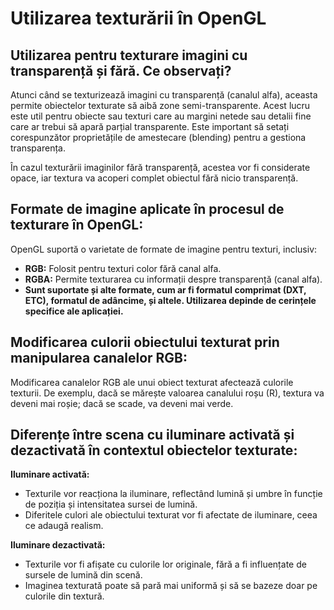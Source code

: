 # Utilizarea texturării în OpenGL

## Utilizarea pentru texturare imagini cu transparență și fără. Ce observați?

Atunci când se texturizează imagini cu transparență (canalul alfa), aceasta permite obiectelor texturate să aibă zone semi-transparente. Acest lucru este util pentru obiecte sau texturi care au margini netede sau detalii fine care ar trebui să apară parțial transparente. Este important să setați corespunzător proprietățile de amestecare (blending) pentru a gestiona transparența.

În cazul texturării imaginilor fără transparență, acestea vor fi considerate opace, iar textura va acoperi complet obiectul fără nicio transparență.

## Formate de imagine aplicate în procesul de texturare în OpenGL:

OpenGL suportă o varietate de formate de imagine pentru texturi, inclusiv:
- **RGB:** Folosit pentru texturi color fără canal alfa.
- **RGBA:** Permite texturarea cu informații despre transparență (canal alfa).
- **Sunt suportate și alte formate, cum ar fi formatul comprimat (DXT, ETC), formatul de adâncime, și altele. Utilizarea depinde de cerințele specifice ale aplicației.**

## Modificarea culorii obiectului texturat prin manipularea canalelor RGB:

Modificarea canalelor RGB ale unui obiect texturat afectează culorile texturii. De exemplu, dacă se mărește valoarea canalului roșu (R), textura va deveni mai roșie; dacă se scade, va deveni mai verde.

## Diferențe între scena cu iluminare activată și dezactivată în contextul obiectelor texturate:

**Iluminare activată:**
- Texturile vor reacționa la iluminare, reflectând lumină și umbre în funcție de poziția și intensitatea sursei de lumină.
- Diferitele culori ale obiectului texturat vor fi afectate de iluminare, ceea ce adaugă realism.

**Iluminare dezactivată:**
- Texturile vor fi afișate cu culorile lor originale, fără a fi influențate de sursele de lumină din scenă.
- Imaginea texturată poate să pară mai uniformă și să se bazeze doar pe culorile din textură.
